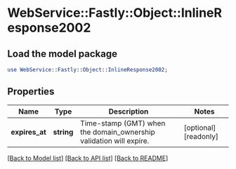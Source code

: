 # WebService::Fastly::Object::InlineResponse2002

## Load the model package
```perl
use WebService::Fastly::Object::InlineResponse2002;
```

## Properties
Name | Type | Description | Notes
------------ | ------------- | ------------- | -------------
**expires_at** | **string** | Time-stamp (GMT) when the domain_ownership validation will expire. | [optional] [readonly] 

[[Back to Model list]](../README.md#documentation-for-models) [[Back to API list]](../README.md#documentation-for-api-endpoints) [[Back to README]](../README.md)


